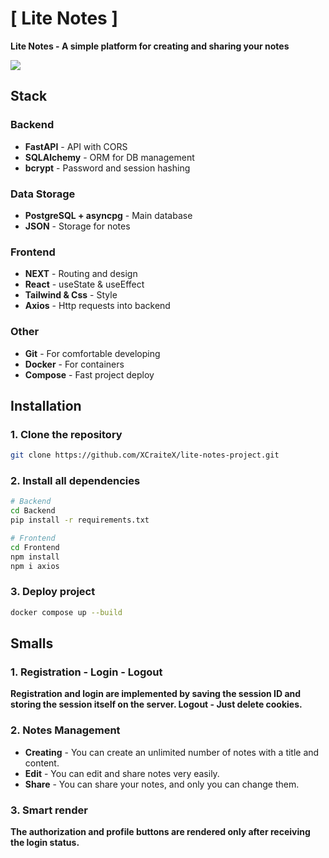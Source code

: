 # [ Lite Notes ]

**Lite Notes - A simple platform for creating and sharing your notes**

<img src='https://i.imgur.com/O1AK0cm.png'>

## Stack
### Backend

- **FastAPI** - API with CORS 
- **SQLAlchemy** - ORM for DB management
- **bcrypt** - Password and session hashing

### Data Storage

- **PostgreSQL + asyncpg** - Main database 
- **JSON** - Storage for notes

### Frontend

- **NEXT** - Routing and design
- **React** - useState & useEffect
- **Tailwind & Css** - Style
- **Axios** - Http requests into backend

### Other

- **Git** - For comfortable developing
- **Docker** - For containers
- **Compose** - Fast project deploy 


## Installation

### 1. Clone the repository
```bash
git clone https://github.com/XCraiteX/lite-notes-project.git
```

### 2. Install all dependencies
```bash
# Backend
cd Backend
pip install -r requirements.txt

# Frontend
cd Frontend
npm install 
npm i axios
```

### 3. Deploy project
```bash
docker compose up --build
```

## Smalls

### 1. Registration - Login - Logout
**Registration and login are implemented by saving the session ID and storing the session itself on the server.
Logout - Just delete cookies.**

### 2. Notes Management
- **Creating** - You can create an unlimited number of notes with a title and content.
- **Edit** - You can edit and share notes very easily.
- **Share** - You can share your notes, and only you can change them.

### 3. Smart render
**The authorization and profile buttons are rendered only after receiving the login status.**
